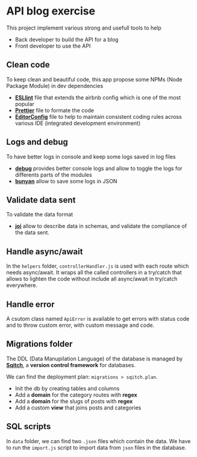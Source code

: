 # API blog exercise

This project implement various strong and usefull tools to help

- Back developer to build the API for a blog
- Front developer to use the API

## Clean code

To keep clean and beautiful code, this app propose some NPMs (Node Package Module) in dev dependencies

- **[ESLlint](https://eslint.org/)** file that extends the airbnb config which is one of the most popular
- **[Prettier](https://prettier.io/)** file to formate the code
- **[EditorConfig](https://editorconfig.org/)** file to help to maintain consistent coding rules across various IDE (integrated development environment)

## Logs and debug

To have better logs in console and keep some logs saved in log files

- **[debug](https://www.npmjs.com/package/debug)** provides better console logs and allow to toggle the logs for differents parts of the modules
- **[bunyan](https://www.npmjs.com/package/bunyan)** allow to save some logs in JSON

## Validate data sent

To validate the data format

- **[joi](https://www.npmjs.com/package/joi)** allow to describe data in schemas, and validate the compliance of the data sent.

## Handle async/await

In the `helpers` folder, `controllerHandler.js` is used with each route which needs async/await. It wraps all the called controllers in a try/catch that allows to lighten the code without include all async/await in try/catch everywhere.

## Handle error

A csutom class named `ApiError` is available to get errors with status code and to throw custom error, with custom message and code.

## Migrations folder

The DDL (Data Manupilation Language) of the database is managed by **[Sqitch](https://sqitch.org/)**, a **version control framework** for databases.

We can find the deployment plan: `migrations > sqitch.plan`.

- Init the db by creating tables and columns
- Add a **domain** for the category routes with **regex**
- Add a **domain** for the slugs of posts with **regex**
- Add a custom **view** that joins posts and categories

## SQL scripts

In `data` folder, we can find two `.json` files which contain the data.
We have to run the `import.js` script to import data from `json` files in the database.
